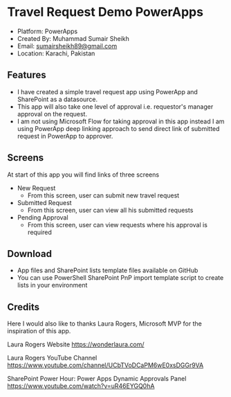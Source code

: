 # Travel Request Demo PowerApps

- Platform: PowerApps
- Created By: Muhammad Sumair Sheikh
- Email: sumairsheikh89@gmail.com
- Location: Karachi, Pakistan

## Features
- I have created a simple travel request app using PowerApp and SharePoint as a datasource. 
- This app will also take one level of approval i.e. requestor's manager approval on the request. 
- I am not using Microsoft Flow for taking approval in this app instead I am using PowerApp deep linking approach to send direct link of submitted request in PowerApp to approver.

## Screens
At start of this app you will find links of three screens
 - New Request
    - From this screen, user can submit new travel request
 - Submitted Request
    - From this screen, user can view all his submitted requests
 - Pending Approval
    - From this screen, user can view requests where his approval is required

## Download
- App files and SharePoint lists template files available on GitHub
- You can use PowerShell SharePoint PnP import template script to create lists in your environment

## Credits
Here I would also like to thanks Laura Rogers, Microsoft MVP for the inspiration of this app.

Laura Rogers Website
https://wonderlaura.com/

Laura Rogers YouTube Channel
https://www.youtube.com/channel/UCbTVoDCaPM6wE0xsDGGr9VA

SharePoint Power Hour: Power Apps Dynamic Approvals Panel
https://www.youtube.com/watch?v=uR46EYGQ0hA

